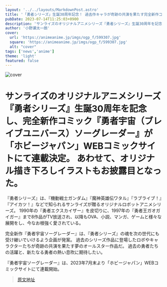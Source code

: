 ```yaml
---
layout: '../../layouts/MarkdownPost.astro'
title: '「勇者シリーズ」生誕30周年記念！ 過去作キャラが奇跡の共演を果たす完全新作コミック「勇者宇宙ソーグレーダー」連載決定'
pubDate: 2023-07-14T11:25:03+0900
description: 'サンライズのオリジナルアニメシリーズ『勇者シリーズ』生誕30周年を記念し、完全新作完全新作コミック『勇者宇宙（ブレイブユニバース）ソーグレーダー』が「ホビージャパン」WEBコミックサイトにて連載決定。あわせて、オリジナル描き下ろしイラストもお披露目となった。'
author: '小野瀬太一朗'
cover:
  url: 'https://animeanime.jp/imgs/ogp_f/599307.jpg'
  square: 'https://animeanime.jp/imgs/ogp_f/599307.jpg'
  alt: "cover"
tags: ['news','anime']
theme: 'light'
featured: false
---
```


![cover](https://animeanime.jp/imgs/ogp_f/599307.jpg)

# サンライズのオリジナルアニメシリーズ『勇者シリーズ』生誕30周年を記念し、完全新作コミック『勇者宇宙（ブレイブユニバース）ソーグレーダー』が「ホビージャパン」WEBコミックサイトにて連載決定。 あわせて、オリジナル描き下ろしイラストもお披露目となった。

『勇者シリーズ』は、『機動戦士ガンダム』『魔神英雄伝ワタル』『ラブライブ！』『アイカツ！』などで知られるサンライズが贈るオリジナルロボットアニメシリーズ。 
1990年の『勇者エクスカイザー』を皮切りに、1997年の『勇者王ガオガイガー』まで8作品がTV放送され、以降もOVA、小説、マンガ、ゲームと様々な展開をし、今なお根強く愛されている。

完全新作『勇者宇宙ソーグレーダー』は、『勇者シリーズ』の魂を次の世代にも受け継いでいけるよう企画が発案。 
過去のシリーズ作品に登場したロボやキャラクターたちが奇跡の共演を果たす夢のオールスター作品だ。 
過去の勇者たちの活躍と、新たなる勇者の熱い息吹に期待したい。

『勇者宇宙ソーグレーダー』は、2023年7月末より「ホビージャパン」WEBコミックサイトにて連載開始。

>[原文地址](https://animeanime.jp/article/2023/07/14/78602.html)  